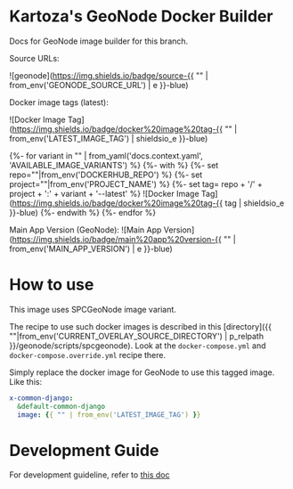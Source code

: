 # Kartoza's GeoNode Docker Builder

Docs for GeoNode image builder for this branch.

Source URLs: 

![geonode](https://img.shields.io/badge/source-{{ "" | from_env('GEONODE_SOURCE_URL') | e }}-blue)

Docker image tags (latest): 

![Docker Image Tag](https://img.shields.io/badge/docker%20image%20tag-{{ "" | from_env('LATEST_IMAGE_TAG') | shieldsio_e }}-blue)

{%- for variant in "" | from_yaml('docs.context.yaml', 'AVAILABLE_IMAGE_VARIANTS') %}
    {%- with %}
        {%- set repo=""|from_env('DOCKERHUB_REPO') %}
        {%- set project=""|from_env('PROJECT_NAME') %}
        {%- set tag= repo + '/' + project + ':' + variant + '--latest' %}
![Docker Image Tag](https://img.shields.io/badge/docker%20image%20tag-{{ tag | shieldsio_e }}-blue)
    {%- endwith %}
{%- endfor %}

Main App Version (GeoNode): ![Main App Version](https://img.shields.io/badge/main%20app%20version-{{ "" | from_env('MAIN_APP_VERSION') | e }}-blue)

# How to use

This image uses SPCGeoNode image variant.

The recipe to use such docker images is described in this [directory]({{ ""|from_env('CURRENT_OVERLAY_SOURCE_DIRECTORY') | p_relpath }}/geonode/scripts/spcgeonode). Look at the `docker-compose.yml` and `docker-compose.override.yml` recipe there.

Simply replace the docker image for GeoNode to use this tagged image. Like this:

```yaml
x-common-django:
  &default-common-django
  image: {{ "" | from_env('LATEST_IMAGE_TAG') }}
```

# Development Guide

For development guideline, refer to [this doc](docs/DEVELOPMENT.md)